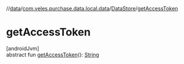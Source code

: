 //[data](../../../index.md)/[com.veles.purchase.data.local.data](../index.md)/[DataStore](index.md)/[getAccessToken](get-access-token.md)

# getAccessToken

[androidJvm]\
abstract fun [getAccessToken](get-access-token.md)(): [String](https://kotlinlang.org/api/latest/jvm/stdlib/kotlin/-string/index.html)
